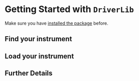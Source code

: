 # Getting Started with `DriverLib`

Make sure you have [installed the package](install.md) before.

## Find your instrument

## Load your instrument

## Further Details
